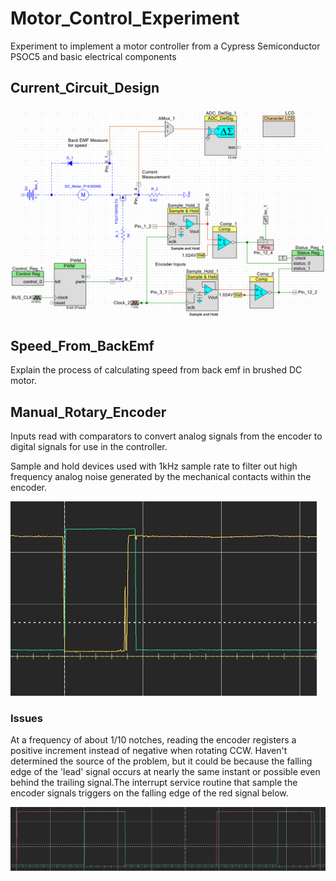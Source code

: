 # Motor_Control_Experiment
Experiment to implement a motor controller from a Cypress Semiconductor PSOC5 and basic electrical components

## Current_Circuit_Design
![current circuit](./images/CircuitDesign_20211214.png)

## Speed_From_BackEmf
Explain the process of calculating speed from back emf in brushed DC motor.
## Manual_Rotary_Encoder
Inputs read with comparators to convert analog signals from the encoder to digital signals for use in the controller.

Sample and hold devices used with 1kHz sample rate to filter out high frequency analog noise generated by the mechanical contacts within the encoder.

![manual encoder signals noisy](./images/manualencoder_signals_noisy_20211214.png)

### Issues
At a frequency of about 1/10 notches, reading the encoder registers a positive increment instead of negative when rotating CCW. Haven't determined the source of the problem, but it could be because the falling edge of the 'lead' signal occurs at nearly the same instant or possible even behind the trailing signal.The interrupt service routine that sample the encoder signals triggers on the falling edge of the red signal below.

![manual encoder signals](./images/manualencoder_signals_20211206.png)